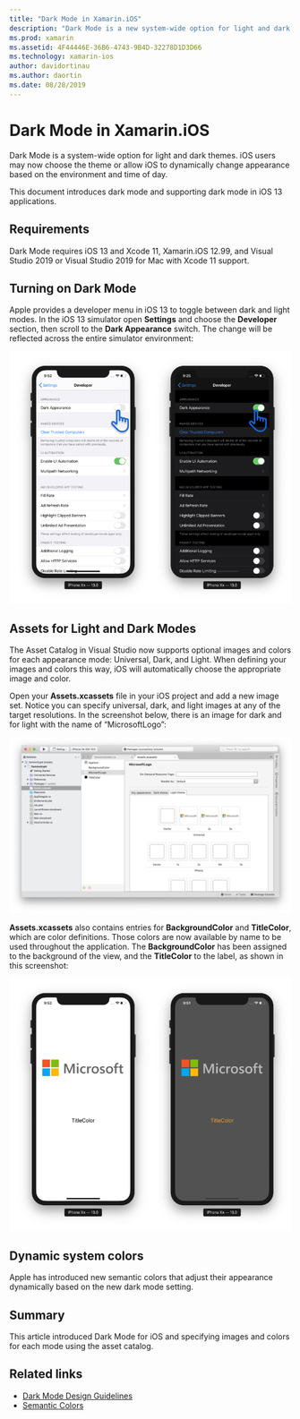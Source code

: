 ```yaml
---
title: "Dark Mode in Xamarin.iOS"
description: "Dark Mode is a new system-wide option for light and dark themes. iOS user may now choose a theme or allow iOS to dynamically change appearance."
ms.prod: xamarin
ms.assetid: 4F44446E-36B6-4743-9B4D-32278D1D3D66
ms.technology: xamarin-ios
author: davidortinau
ms.author: daortin
ms.date: 08/28/2019
---
```


# Dark Mode in Xamarin.iOS

Dark Mode is a system-wide option for light and dark themes. iOS users may now choose the theme or allow iOS to dynamically change appearance based on the environment and time of day.

This document introduces dark mode and supporting dark mode in iOS 13 applications.

## Requirements

Dark Mode requires iOS 13 and Xcode 11, Xamarin.iOS 12.99, and Visual Studio 2019 or Visual Studio 2019 for Mac with Xcode 11 support.

## Turning on Dark Mode

Apple provides a developer menu in iOS 13 to toggle between dark and light modes. In the iOS 13 simulator open **Settings** and choose the **Developer** section, then scroll to the **Dark Appearance** switch. The change will be reflected across the entire simulator environment:

![Turning on Dark Mode](dark-mode-images/LightAndDark_DeveloperSetting.png)

## Assets for Light and Dark Modes

The Asset Catalog in Visual Studio now supports optional images and colors for each appearance mode: Universal, Dark, and Light. When defining your images and colors this way, iOS will automatically choose the appropriate image and color.

Open your **Assets.xcassets** file in your iOS project and add a new image set. Notice you can specify universal, dark, and light images at any of the target resolutions. In the screenshot below, there is an image for dark and for light with the name of “MicrosoftLogo”:

![Assets for Light and Dark Modes](dark-mode-images/LightAndDark_AssetCatalog2.png)

**Assets.xcassets** also contains entries for **BackgroundColor** and **TitleColor**, which are color definitions. Those colors are now available by name to be used throughout the application. The **BackgroundColor** has been assigned to the background of the view, and the **TitleColor** to the label, as shown in this screenshot:

![Assets for Light and Dark Modes](dark-mode-images/LightAndDark_01.png)

## Dynamic system colors

Apple has introduced new semantic colors that adjust their appearance dynamically based on the new dark mode setting.

## Summary

This article introduced Dark Mode for iOS and specifying images and colors for each mode using the asset catalog.

## Related links

- [Dark Mode Design Guidelines](https://developer.apple.com/design/human-interface-guidelines/ios/visual-design/dark-mode/)
- [Semantic Colors](https://developer.apple.com/design/human-interface-guidelines/ios/visual-design/color/#dynamic-system-colors)
